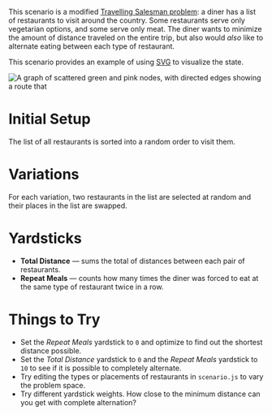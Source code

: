This scenario is a modified [Travelling Salesman
problem](https://en.wikipedia.org/wiki/Travelling_salesman_problem): a diner has
a list of restaurants to visit around the country. Some restaurants serve only
vegetarian options, and some serve only meat. The diner wants to minimize the
amount of distance traveled on the entire trip, but also would *also* like to
alternate eating between each type of restaurant.

This scenario provides an example of using
[SVG](https://en.wikipedia.org/wiki/Scalable_Vector_Graphics) to visualize the
state.

![A graph of scattered green and pink nodes, with directed edges showing a route
that ](example.png)

# Initial Setup

The list of all restaurants is sorted into a random order to visit them.


# Variations

For each variation, two restaurants in the list are selected at random and their
places in the list are swapped.


# Yardsticks

* **Total Distance** — sums the total of distances between each pair of restaurants.
* **Repeat Meals** — counts how many times the diner was forced to eat at the same
  type of restaurant twice in a row.


# Things to Try

* Set the _Repeat Meals_ yardstick to `0` and optimize to find out the shortest
  distance possible.
* Set the _Total Distance_ yardstick to `0` and the _Repeat Meals_ yardstick to
  `10` to see if it is possible to completely alternate.
* Try editing the types or placements of restaurants in `scenario.js` to vary
  the problem space.
* Try different yardstick weights. How close to the minimum distance can you get
  with complete alternation?